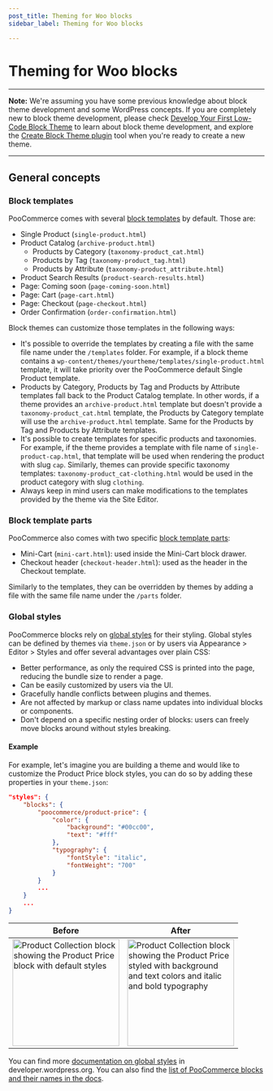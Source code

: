 ```yaml
---
post_title: Theming for Woo blocks
sidebar_label: Theming for Woo blocks

---
```


# Theming for Woo blocks

---

**Note:** We're assuming you have some previous knowledge about block theme development and some WordPress concepts. If you are completely new to block theme development, please check [Develop Your First Low-Code Block Theme](https://learn.wordpress.org/course/develop-your-first-low-code-block-theme/)
to learn about block theme development, and explore
the [Create Block Theme plugin](https://wordpress.org/plugins/create-block-theme/) tool when you're ready to create a new theme.

---

## General concepts

### Block templates

PooCommerce comes with several [block templates](https://github.com/poocommerce/poocommerce/tree/trunk/plugins/poocommerce/templates/templates/blockified) by default. Those are:

- Single Product (`single-product.html`)
- Product Catalog (`archive-product.html`)
    - Products by Category (`taxonomy-product_cat.html`)
    - Products by Tag (`taxonomy-product_tag.html`)
    - Products by Attribute (`taxonomy-product_attribute.html`)
- Product Search Results (`product-search-results.html`)
- Page: Coming soon (`page-coming-soon.html`)
- Page: Cart (`page-cart.html`)
- Page: Checkout (`page-checkout.html`)
- Order Confirmation (`order-confirmation.html`)

Block themes can customize those templates in the following ways:

- It's possible to override the templates by creating a file with the same file name under the `/templates` folder. For example, if a block theme contains a `wp-content/themes/yourtheme/templates/single-product.html` template, it will take priority over the PooCommerce default Single Product template.
- Products by Category, Products by Tag and Products by Attribute templates fall back to the Product Catalog template. In other words, if a theme provides an `archive-product.html` template but doesn't provide a `taxonomy-product_cat.html` template, the Products by Category template will use the `archive-product.html` template. Same for the Products by Tag and Products by Attribute templates.
- It's possible to create templates for specific products and taxonomies. For example, if the theme provides a template with file name of `single-product-cap.html`, that template will be used when rendering the product with slug `cap`. Similarly, themes can provide specific taxonomy templates: `taxonomy-product_cat-clothing.html` would be used in the product category with slug `clothing`.
- Always keep in mind users can make modifications to the templates provided by the theme via the Site Editor.

### Block template parts

PooCommerce also comes with two specific [block template parts](https://github.com/poocommerce/poocommerce/tree/trunk/plugins/poocommerce/templates/parts):

- Mini-Cart (`mini-cart.html`): used inside the Mini-Cart block drawer.
- Checkout header (`checkout-header.html`): used as the header in the Checkout template.

Similarly to the templates, they can be overridden by themes by adding a file with the same file name under the `/parts` folder.

### Global styles

PooCommerce blocks rely on [global styles](https://developer.wordpress.org/themes/global-settings-and-styles/styles/) for their styling. Global styles can be defined by themes via `theme.json` or by users via Appearance > Editor > Styles and offer several advantages over plain CSS:

- Better performance, as only the required CSS is printed into the page, reducing the bundle size to render a page.
- Can be easily customized by users via the UI.
- Gracefully handle conflicts between plugins and themes.
- Are not affected by markup or class name updates into individual blocks or components.
- Don't depend on a specific nesting order of blocks: users can freely move blocks around without styles breaking.

#### Example

For example, let's imagine you are building a theme and would like to customize the Product Price block styles, you can do so by adding these properties in your `theme.json`:

```JSON
"styles": {
	"blocks": {
		"poocommerce/product-price": {
			"color": {
				"background": "#00cc00",
				"text": "#fff"
			},
			"typography": {
				"fontStyle": "italic",
				"fontWeight": "700"
			}
		}
		...
	}
	...
}
```

Before                                                                                                                                                                                                      | After
------------------------------------------------------------------------------------------------------------------------------------------------------------------------------------------------------------|----------------------------------------------------------------------------------------------------------------------------------------------------------------------------------------------------------------------------------------------------------------------------------------------------------
<img src="https://github.com/poocommerce/poocommerce/assets/3616980/fbc11b83-f47b-4b25-bdeb-df798b251cce" width="210" alt="Product Collection block showing the Product Price block with default styles" /> | <img src="https://github.com/poocommerce/poocommerce/assets/3616980/c9730445-b9df-4e96-8204-a10896ac2c5a" width="210" alt="Product Collection block showing the Product Price styled with background and text colors and italic and bold typography" /> <!-- markdownlint-disable-line no-inline-html -->

You can find more [documentation on global styles](https://developer.wordpress.org/themes/global-settings-and-styles/styles/) in developer.wordpress.org. You can also find the [list of PooCommerce blocks and their names in the docs](/docs/block-development/reference/block-references).
